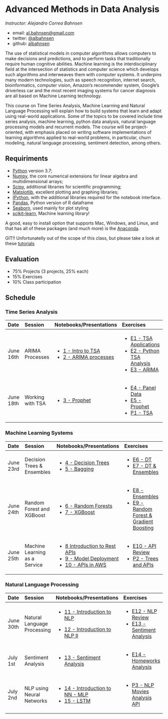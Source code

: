 # Advanced Methods in Data Analysis

*Instructor: Alejandro Correa Bahnsen*

- email: <al.bahnsen@gmail.com>
- twitter: [@albahnsen](https://twitter.com/albahnsen)
- github: [albahnsen](http://github.com/albahnsen)


The use of statistical models in computer algorithms allows computers to make decisions and predictions, and to perform tasks that traditionally require human cognitive abilities. Machine learning is the interdisciplinary field at the intersection of statistics and computer science which develops such algorithms and interweaves them with computer systems. It underpins many modern technologies, such as speech recognition, internet search, bioinformatics, computer vision, Amazon’s recommender system, Google’s driverless car and the most recent imaging systems for cancer diagnosis are all based on Machine Learning technology.

This course on Time Series Analysis, Machine Learning and Natural Language Processing  will explain how to build systems that learn and adapt using real-world applications. Some of the topics to be covered include time series analysis, machine learning, python data analysis, natural language processing models and recurrent models. The course will be project-oriented, with emphasis placed on writing software implementations of learning algorithms applied to real-world problems, in particular, churn modeling, natural language processing, sentiment detection, among others.


## Requiriments 
* [Python](http://www.python.org) version 3.7;
* [Numpy](http://www.numpy.org), the core numerical extensions for linear algebra and multidimensional arrays;
* [Scipy](http://www.scipy.org), additional libraries for scientific programming;
* [Matplotlib](http://matplotlib.sf.net), excellent plotting and graphing libraries;
* [IPython](http://ipython.org), with the additional libraries required for the notebook interface.
* [Pandas](http://pandas.pydata.org/), Python version of R dataframe
* [Seaborn](stanford.edu/~mwaskom/software/seaborn/), used mainly for plot styling
* [scikit-learn](http://scikit-learn.org), Machine learning library!

A good, easy to install option that supports Mac, Windows, and Linux, and that has all of these packages (and much more) is the [Anaconda](https://www.continuum.io/).

GIT!! Unfortunatelly out of the scope of this class, but please take a look at these [tutorials](https://help.github.com/articles/good-resources-for-learning-git-and-github/)

## Evaluation

* 75% Projects (3 projects, 25% each)
* 15% Exercises
* 10% Class participation


## Schedule

### Time Series Analysis
| Date | Session         | Notebooks/Presentations          | Exercises |
| :----| :----| :------------- | :------------- | 
| June 16th | ARIMA Processes | <ul><li>[1 - Intro to TSA](https://nbviewer.jupyter.org/github/albahnsen/AdvancedMethodsDataAnalysisClass/blob/master/notebooks/01-IntroTSA.ipynb) </li> <li>[2 - ARIMA processes](https://nbviewer.jupyter.org/github/albahnsen/AdvancedMethodsDataAnalysisClass/blob/master/notebooks/02-ARIMA.ipynb) </li></ul> | <ul><li>[E1 - TSA Applications](https://github.com/albahnsen/AdvancedMethodsDataAnalysisClass/blob/master/Exercises/E1%20-%20Examples%20TSA.md) </li><li>[E2 - Python TSA Analysis](https://nbviewer.jupyter.org/github/albahnsen/AdvancedMethodsDataAnalysisClass/blob/master/Exercises/E02-TSA.ipynb) </li> <li>[E3 - ARIMA](https://nbviewer.jupyter.org/github/albahnsen/AdvancedMethodsDataAnalysisClass/blob/master/Exercises/E03-ARIMA.ipynb) </li> </ul> | 
| June 18th | Working with TSA | <ul><li>[3 - Prophet](https://nbviewer.jupyter.org/github/albahnsen/AdvancedMethodsDataAnalysisClass/blob/master/notebooks/03-TSA-prophet.ipynb) </li> </ul> |   <ul><li>[E4 - Panel Data](https://github.com/albahnsen/AdvancedMethodsDataAnalysisClass/blob/master/Exercises/E04%20-%20Panel%20Data.md) </li> <li>[E5 - Prophet](https://nbviewer.jupyter.org/github/albahnsen/AdvancedMethodsDataAnalysisClass/blob/master/Exercises/E05-prophet.ipynb) </li> <li>[P1 - TSA](https://github.com/albahnsen/AdvancedMethodsDataAnalysisClass/blob/master/Exercises/P1-TSL.md) </li> </ul>| 

### Machine Learning Systems
| Date | Session         | Notebooks/Presentations          | Exercises |
| :----| :----| :------------- | :------------- | 
| June 23rd | Decision Trees & Ensembles | <ul><li>[4 - Decision Trees](https://github.com/albahnsen/AdvancedMethodsDataAnalysisClass/blob/master/notebooks/04-DecisionTrees.ipynb) </li> <li>[5 - Bagging](https://github.com/albahnsen/AdvancedMethodsDataAnalysisClass/blob/master/notebooks/05-Ensembles_Bagging.ipynb) </li></ul>| <ul><li>[E6 - DT](https://github.com/albahnsen/AdvancedMethodsDataAnalysisClass/blob/master/Exercises/E06%20-%20Decision%20Trees%20Overview.md) </li> <li>[E7 - DT & Ensembles]() </li></ul> | 
| June 24th | Random Forest and XGBoost | <ul><li>[6 - Random Forests](https://github.com/albahnsen/AdvancedMethodsDataAnalysisClass/blob/master/notebooks/06-Ensembles_RandomForest.ipynb) </li> <li>[7 - XGBoost](https://github.com/albahnsen/AdvancedMethodsDataAnalysisClass/blob/master/notebooks/07-ensembles%20XGboost.ipynb) </li></ul>| <ul><li>[E8 - Ensembles](https://github.com/albahnsen/AdvancedMethodsDataAnalysisClass/blob/master/Exercises/E08%20-%20Ensembles%20Trees%20Overview.md) </li> <li>[E9 - Random Forest & Gradient Boosting]() </li></ul> | 
| June 25th | Machine Learning as a Service  |  <ul><li>[8 Introduction to Rest APIs](https://github.com/albahnsen/AdvancedMethodsDataAnalysisClass/blob/master/notebooks/08-IntroductionToAPIs.ipynb) </li> <li>[9 - Model Deployment](https://github.com/albahnsen/AdvancedMethodsDataAnalysisClass/blob/master/notebooks/09-Model_Deployment.ipynb) </li> <li>[10 - APIs in AWS](https://github.com/albahnsen/AdvancedMethodsDataAnalysisClass/blob/master/notebooks/10-CreatingAPIinAWS.ipynb) </li></ul> | <ul><li>[E10 - API Review](https://github.com/albahnsen/AdvancedMethodsDataAnalysisClass/blob/master/Exercises/E10%20-%20microservices.md) </li> <li>[P2 - Trees and APIs]() </li></ul> | 

 ### Natural Language Processing
| Date | Session         | Notebooks/Presentations          | Exercises |
| :----| :----| :------------- | :------------- | 
| June 30th | Natural Language Processing  |  <ul><li>[11 - Introduction to NLP]() </li></ul> <ul><li>[12 - Introduction to NLP II ]() </li></ul> | <ul><li>[E12 - NLP Review]() </li><li>[E13 - Sentiment Analysis]() </li> </ul> | 
| July 1st |  Sentiment Analysis | <ul><li>[13 - Sentiment Analysis]() </li></ul> | <ul><li>[E14 - Homeworks Analysis]() </li>  </ul> |
| July 2nd |  NLP using Neural Networks | <ul><li>[14 - Introduction to NN - MLP]() </li><li>[15 - LSTM]() </li></ul> | <ul> <li>[P3 - NLP Movies Analysis API]() </li> </ul> |





